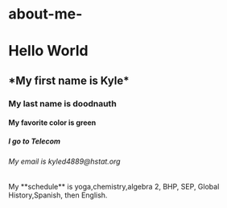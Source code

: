 
# about-me-
<h1>Hello World</h1>
<h2> *My first name is Kyle*</h2>
<h3> My last name is doodnauth</h3>
<h4> My favorite color is green</h4>
<h5> I go to Telecom</h5>
<h6> My email is kyled4889@hstat.org</h6>
 My **schedule** is yoga,chemistry,algebra 2, BHP, SEP, Global History,Spanish, then English.